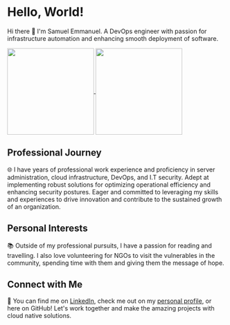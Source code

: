 # Hello, World!

Hi there 👋 I'm Samuel Emmanuel. A DevOps engineer with passion for infrastructure automation and enhancing smooth deployment of software.

<a href="https://github.com/anuraghazra/github-readme-stats">
  <img height=200 align="center" src="https://github-readme-stats.vercel.app/api?username=dsamist&show_icons=true&theme=transparent" />
</a>
<a href="https://github.com/anuraghazra/convoychat">
  <img height=200 align="center" src="https://github-readme-stats.vercel.app/api/top-langs?username=dsamist&layout=compact&langs_count=8&card_width=320&theme=transparent" />
</a>

## Professional Journey
🌐 I have years of professional work experience and proficiency in server administration, cloud infrastructure, DevOps, and I.T security. Adept at implementing robust solutions for optimizing operational efficiency and enhancing security postures. Eager and committed to leveraging my skills and experiences to drive innovation and contribute to the sustained growth of an organization.

## Personal Interests
📚 Outside of my professional pursuits, I have a passion for reading and travelling. I also love volunteering for NGOs to visit the vulnerables in the community, spending time with them and giving them the message of hope.

## Connect with Me
🔗 You can find me on [LinkedIn](https://www.linkedin.com/in/samuel-eneojo-emmanuel-b78a18b9/), check me out on my [personal profile](http://dsamist.me/), or here on GitHub! Let's work together and make the amazing projects with cloud native solutions.
